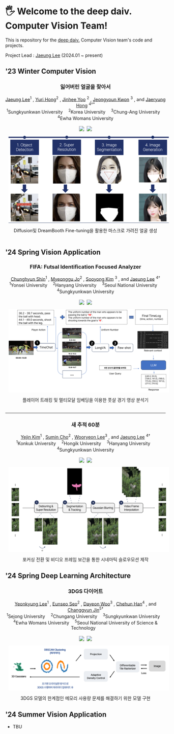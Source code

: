 # 🖐️ Welcome to the deep daiv. Computer Vision Team!
This is repository for the [deep daiv.](https://deepdaiv.oopy.io/) Computer Vision team's code and projects.  

Project Lead : [Jaeung Lee](https://github.com/gnueaj) (2024.01 ~ present)


## '23 Winter Computer Vision

<div align="center">
<h3> 잃어버린 얼굴을 찾아서 </h3>

[Jaeung Lee](https://github.com/gnueaj)<sup>1</sup>
, [Yuri Hong](https://github.com/glasshong)<sup>2</sup>
, [Jinhee Yoo](https://github.com/Geniefree) <sup>2</sup>
, [Jeongyoun Kwon](https://github.com/kyuleeee) <sup>3</sup>
, and [Jaeryung Hong](https://github.com/Jar199) <sup>4&dagger;*</sup>
<br>
<sup>1</sup>Sungkyunkwan University&emsp;
<sup>2</sup>Korea University&emsp;
<sup>3</sup>Chung-Ang University&emsp;
<sup>4</sup>Ewha Womans University<br>
<br>
<a href="https://deep-daiv-computer-vision.github.io/mask_removal/"><img src='https://img.shields.io/badge/Project Page-Mask Removal-green'></a>&nbsp;
<a href='https://github.com/deep-daiv-Computer-Vision/mask_removal'><img src='https://img.shields.io/badge/Code-Mask Removal-red'></a><br>
<img src="../images/pipeline_mask.jpg" width="600" style="padding:10px;"><br>
Diffusion및 DreamBooth Fine-tuning을 활용한 마스크로 가려진 얼굴 생성 <br>
<br>
</div>

## '24 Spring Vision Application  
<div align="center">
<h3> FIFA: Futsal Identification Focused Analyzer </h3>

[Chunghyun Shin](https://github.com/chung-codes)<sup>1</sup>
, [Myeonggu Jo](https://github.com/MyeongGuJo)<sup>2</sup>
, [Sooyong Kim](https://github.com/ksyint) <sup>3</sup>
, and [Jaeung Lee](https://github.com/gnueaj) <sup>4&dagger;</sup>
<br>
<sup>1</sup>Yonsei University&emsp;
<sup>2</sup>Hanyang University&emsp;
<sup>3</sup>Seoul National University&emsp;
<sup>4</sup>Sungkyunkwan University<br>
<br>
<a href="https://deep-daiv-computer-vision.github.io/Skeleton/"><img src='https://img.shields.io/badge/Project Page-FIFA-green'></a>&nbsp;
<a href='https://github.com/deep-daiv-Computer-Vision/Skeleton'><img src='https://img.shields.io/badge/Code-FIFA-red'></a><br>
<img src="../images/pipeline_skeleton.png" width="600" style="padding:10px;"><br>
플레이어 트래킹 및 멀티모달 임베딩을 이용한 풋살 경기 영상 분석기 <br>
<br>
</div>

---
<div align="center">
<h3> 새 추적 60분 </h3>

[Yejin Kim](https://github.com/Jin1025)<sup>1</sup>
, [Sumin Cho](https://github.com/rillbrill)<sup>2</sup>
, [Wooryeon Lee](https://github.com/dnflslwlq)<sup>3</sup>
, and [Jaeung Lee](https://github.com/gnueaj) <sup>4&dagger;</sup>
<br>
<sup>1</sup>Konkuk University&emsp;
<sup>2</sup>Hongik University&emsp;
<sup>3</sup>Hanyang University&emsp;
<sup>4</sup>Sungkyunkwan University<br>
<br>
<a href="https://deep-daiv-computer-vision.github.io/ViP/"><img src='https://img.shields.io/badge/Project Page-Bird Tracker-blue'></a>&nbsp;
<a href='https://github.com/deep-daiv-Computer-Vision/ViP'><img src='https://img.shields.io/badge/Code-Bird Tracker-red'></a><br>
<img src="../images/pipeline_vip.png" width="600" style="padding:10px;"><br>
포커싱 전환 및 비디오 프레임 보간을 통한 시네마틱 슬로우모션 제작 <br>
</div>

## '24 Spring Deep Learning Architecture
<div align="center">
<h3> 3DGS 다이어트 </h3>

[Yeonkyung Lee]()<sup>1</sup>
, [Eunseo Seo]()<sup>2</sup>
, [Dayeon Woo]()<sup>3</sup>
, [Chehun Han]()<sup>4</sup>
, and [Changgyun Jin]()<sup>5&dagger;</sup>
<br>
<sup>1</sup>Sejong University&emsp;
<sup>2</sup>Chungang University&emsp;
<sup>3</sup>Sungkyunkwan University&emsp;
<sup>4</sup>Ewha Womans University&emsp;
<sup>5</sup>Seoul National University of Science & Technology&emsp;<br>
<br>
<a href="https://deep-daiv-computer-vision.github.io/3DGS_DIET/"><img src='https://img.shields.io/badge/Project Page-3DGS DIET-blue'></a>&nbsp;
<a href='https://github.com/deep-daiv-Computer-Vision/3DGS_DIET/'><img src='https://img.shields.io/badge/Code-3DGS DIET-red'></a><br>
<img src="../images/pipeline_3dgs.png" width="600" style="padding:10px;"><br>
3DGS 모델의 한계점인 메모리 사용량 문제를 해결하기 위한 모델 구현 <br>
</div>

## '24 Summer Vision Application
- TBU